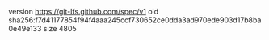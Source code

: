 version https://git-lfs.github.com/spec/v1
oid sha256:f7d41177854f94f4aaa245ccf730652ce0dda3ad970ede903d17b8ba0e49e133
size 4805
